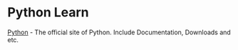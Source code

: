 # Python Learn

[Python](https://www.python.org/) - The official site of Python. Include Documentation, Downloads and etc.

